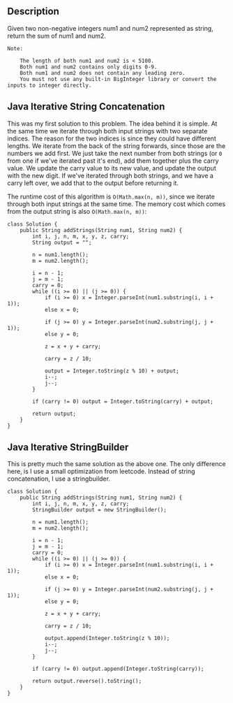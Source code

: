 ## Description

Given two non-negative integers num1 and num2 represented as string, return the sum of num1 and num2.

```
Note:

    The length of both num1 and num2 is < 5100.
    Both num1 and num2 contains only digits 0-9.
    Both num1 and num2 does not contain any leading zero.
    You must not use any built-in BigInteger library or convert the inputs to integer directly.
```

## Java Iterative String Concatenation

This was my first solution to this problem. The idea behind it is simple. At the same time we iterate through both input strings with two separate indices. The reason for the two indices is since they could have different lengths. We iterate from the back of the string forwards, since those are the numbers we add first. We just take the next number from both strings (or `0` from one if we've iterated past it's end), add them together plus the carry value. We update the carry value to its new value, and update the output with the new digit. If we've iterated through both strings, and we have a carry left over, we add that to the output before returning it.

The runtime cost of this algorithm is `O(Math.max(n, m))`, since we iterate through both input strings at the same time. The memory cost which comes from the output string is also `O(Math.max(n, m))`:

```
class Solution {
    public String addStrings(String num1, String num2) {
        int i, j, n, m, x, y, z, carry;
        String output = "";
        
        n = num1.length();
        m = num2.length();

        i = n - 1;
        j = m - 1;
        carry = 0;
        while ((i >= 0) || (j >= 0)) {
            if (i >= 0) x = Integer.parseInt(num1.substring(i, i + 1));
            else x = 0;
                
            if (j >= 0) y = Integer.parseInt(num2.substring(j, j + 1));
            else y = 0;
            
            z = x + y + carry;
                
            carry = z / 10;
            
            output = Integer.toString(z % 10) + output;
            i--;
            j--;
        }
       
        if (carry != 0) output = Integer.toString(carry) + output;
        
        return output;
    }
}
```

## Java Iterative StringBuilder

This is pretty much the same solution as the above one. The only difference here, is I use a small optimization from leetcode. Instead of string concatenation, I use a stringbuilder.

```
class Solution {
    public String addStrings(String num1, String num2) {
        int i, j, n, m, x, y, z, carry;
        StringBuilder output = new StringBuilder();
        
        n = num1.length();
        m = num2.length();

        i = n - 1;
        j = m - 1;
        carry = 0;
        while ((i >= 0) || (j >= 0)) {
            if (i >= 0) x = Integer.parseInt(num1.substring(i, i + 1));
            else x = 0;
                
            if (j >= 0) y = Integer.parseInt(num2.substring(j, j + 1));
            else y = 0;
            
            z = x + y + carry;
                
            carry = z / 10;
            
            output.append(Integer.toString(z % 10));
            i--;
            j--;
        }
       
        if (carry != 0) output.append(Integer.toString(carry));
        
        return output.reverse().toString();
    }
}
```
